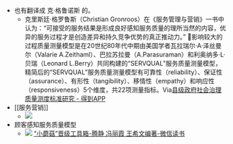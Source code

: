 - 也有翻译成 克·格鲁诺斯 的。
    - 克里斯廷·格罗鲁斯（Christian Gronroos）在《服务管理与营销》一书中认为：“可接受的服务结果是形成良好感知服务质量的理所当然的内容，优异的服务过程才是创造差异和持久竞争优势的真正推动力。”
🌱影响较大的过程质量测量模型是在20世纪80年代中期由美国学者瓦拉瑞尔·A·泽丝曼尔（Valarie A.Zeithaml）、巴拉苏拉曼（A.Parasuraman）和利奥纳多·L·贝瑞（Leonard L.Berry）共同构建的“SERVQUAL”服务质量测量模型，精简后的“SERVQUAL”服务质量测量模型有可靠性（reliability）、保证性（assurance）、有形性（tangibility）、移情性（empathy）和响应性（responsiveness）5个维度，共22项测量指标。Via[县级政府社会治理质量测度标准研究 - 得到APP](https://www.dedao.cn/ebook/reader?id=N4yqKRVn1jAJaMyOQ2YorRp6DvXm7weAvvwGBKLzkPq5gdxEV98eNbZl467ovjzg)
- [[服务营销]]
    - ![](https://firebasestorage.googleapis.com/v0/b/firescript-577a2.appspot.com/o/imgs%2Fapp%2Fxinyiheng%2FEVJ83HdwPt.png?alt=media&token=9cd4f528-7c5a-4a9d-9cd6-b3237adfbbbf)
- 顾客感知服务质量模型
    - ![](https://firebasestorage.googleapis.com/v0/b/firescript-577a2.appspot.com/o/imgs%2Fapp%2Fxinyiheng%2F0CqswsVUDx.png?alt=media&token=60bb7df4-d087-4fc7-8933-85518fef7ca4)
[“小蘑菇”晋级工具箱-腾静 冯丽霞 王希文编著-微信读书](https://weread.qq.com/web/reader/c4f32bc0718486e8c4fea52kd9d320f022ed9d4f495e456)
